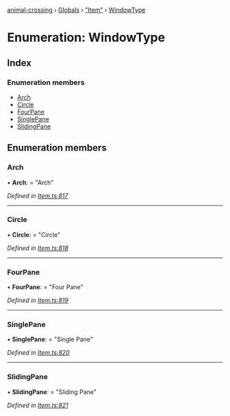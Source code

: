 [animal-crossing](../README.md) › [Globals](../globals.md) › ["Item"](../modules/_item_.md) › [WindowType](_item_.windowtype.md)

# Enumeration: WindowType

## Index

### Enumeration members

* [Arch](_item_.windowtype.md#arch)
* [Circle](_item_.windowtype.md#circle)
* [FourPane](_item_.windowtype.md#fourpane)
* [SinglePane](_item_.windowtype.md#singlepane)
* [SlidingPane](_item_.windowtype.md#slidingpane)

## Enumeration members

###  Arch

• **Arch**: = "Arch"

*Defined in [Item.ts:817](https://github.com/Norviah/animal-crossing/blob/ba83c61/module/types/Item.ts#L817)*

___

###  Circle

• **Circle**: = "Circle"

*Defined in [Item.ts:818](https://github.com/Norviah/animal-crossing/blob/ba83c61/module/types/Item.ts#L818)*

___

###  FourPane

• **FourPane**: = "Four Pane"

*Defined in [Item.ts:819](https://github.com/Norviah/animal-crossing/blob/ba83c61/module/types/Item.ts#L819)*

___

###  SinglePane

• **SinglePane**: = "Single Pane"

*Defined in [Item.ts:820](https://github.com/Norviah/animal-crossing/blob/ba83c61/module/types/Item.ts#L820)*

___

###  SlidingPane

• **SlidingPane**: = "Sliding Pane"

*Defined in [Item.ts:821](https://github.com/Norviah/animal-crossing/blob/ba83c61/module/types/Item.ts#L821)*
